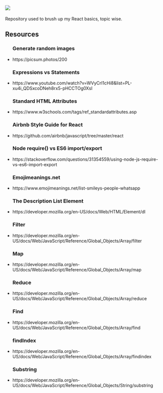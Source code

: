 # <img src="https://hackernoon.com/images/1*KBGdMaU_emZX4XR1AvkD4A.gif">
Repository used to brush up my React basics, topic wise. 

<h2>Resources</h2>
<ul>
<h3>Generate random images</h3>
<li>https://picsum.photos/200 </li>

<h3>Expressions vs Statements</h3>
<li>https://www.youtube.com/watch?v=WVyCrI1cHi8&list=PL-xu4i_QDSxcoDNeh8rx5-pHCCTOg0XsI</li>

<h3>Standard HTML Attributes</h3>
<li>https://www.w3schools.com/tags/ref_standardattributes.asp</li>

<h3>Airbnb Style Guide for React</h3>
<li>https://github.com/airbnb/javascript/tree/master/react</li>

<h3>Node require() vs ES6 import/export</h3>
<li>https://stackoverflow.com/questions/31354559/using-node-js-require-vs-es6-import-export</li>

<h3>Emojimeanings.net</h3>
<li>https://www.emojimeanings.net/list-smileys-people-whatsapp</li>

<h3>The Description List Element</h3>
<li>https://developer.mozilla.org/en-US/docs/Web/HTML/Element/dl</li>

<h3>Filter</h3>
<li>https://developer.mozilla.org/en-US/docs/Web/JavaScript/Reference/Global_Objects/Array/filter</li>

<h3>Map</h3>
<li>https://developer.mozilla.org/en-US/docs/Web/JavaScript/Reference/Global_Objects/Array/map</li>

<h3>Reduce</h3>
<li>https://developer.mozilla.org/en-US/docs/Web/JavaScript/Reference/Global_Objects/Array/reduce</li>

<h3>Find</h3>
<li>https://developer.mozilla.org/en-US/docs/Web/JavaScript/Reference/Global_Objects/Array/find</li>

<h3>findIndex</h3>
<li>https://developer.mozilla.org/en-US/docs/Web/JavaScript/Reference/Global_Objects/Array/findindex</li>

<h3>Substring</h3>
<li>https://developer.mozilla.org/en-US/docs/Web/JavaScript/Reference/Global_Objects/String/substring</li>

</ul>